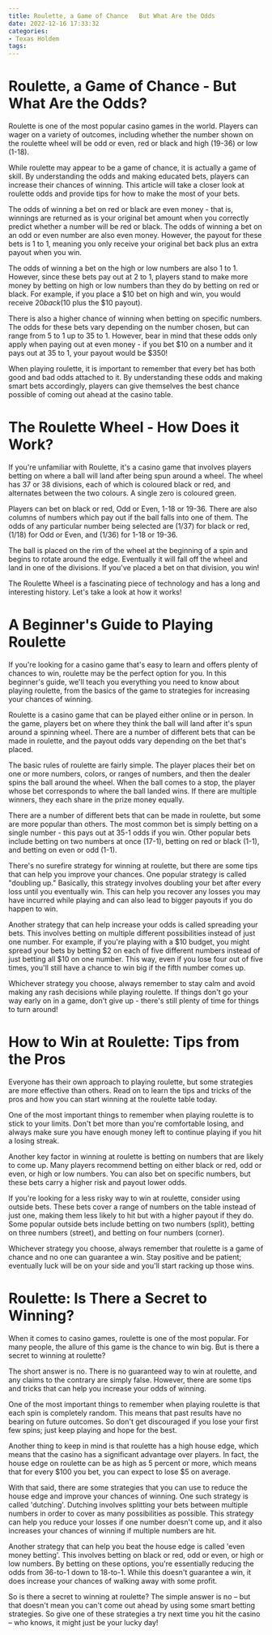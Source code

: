 ```yaml
---
title: Roulette, a Game of Chance   But What Are the Odds
date: 2022-12-16 17:33:32
categories:
- Texas Holdem
tags:
---
```



#  Roulette, a Game of Chance - But What Are the Odds?

Roulette is one of the most popular casino games in the world. Players can wager on a variety of outcomes, including whether the number shown on the roulette wheel will be odd or even, red or black and high (19-36) or low (1-18).

While roulette may appear to be a game of chance, it is actually a game of skill. By understanding the odds and making educated bets, players can increase their chances of winning. This article will take a closer look at roulette odds and provide tips for how to make the most of your bets.

The odds of winning a bet on red or black are even money - that is, winnings are returned as is your original bet amount when you correctly predict whether a number will be red or black. The odds of winning a bet on an odd or even number are also even money. However, the payout for these bets is 1 to 1, meaning you only receive your original bet back plus an extra payout when you win.

The odds of winning a bet on the high or low numbers are also 1 to 1. However, since these bets pay out at 2 to 1, players stand to make more money by betting on high or low numbers than they do by betting on red or black. For example, if you place a $10 bet on high and win, you would receive $20 back ($10 plus the $10 payout).

There is also a higher chance of winning when betting on specific numbers. The odds for these bets vary depending on the number chosen, but can range from 5 to 1 up to 35 to 1. However, bear in mind that these odds only apply when paying out at even money - if you bet $10 on a number and it pays out at 35 to 1, your payout would be $350!

When playing roulette, it is important to remember that every bet has both good and bad odds attached to it. By understanding these odds and making smart bets accordingly, players can give themselves the best chance possible of coming out ahead at the casino table.

#  The Roulette Wheel - How Does it Work?

If you're unfamiliar with Roulette, it's a casino game that involves players betting on where a ball will land after being spun around a wheel. The wheel has 37 or 38 divisions, each of which is coloured black or red, and alternates between the two colours. A single zero is coloured green.

Players can bet on black or red, Odd or Even, 1-18 or 19-36. There are also columns of numbers which pay out if the ball falls into one of them. The odds of any particular number being selected are (1/37) for black or red, (1/18) for Odd or Even, and (1/36) for 1-18 or 19-36.

The ball is placed on the rim of the wheel at the beginning of a spin and begins to rotate around the edge. Eventually it will fall off the wheel and land in one of the divisions. If you've placed a bet on that division, you win!

The Roulette Wheel is a fascinating piece of technology and has a long and interesting history. Let's take a look at how it works!

#  A Beginner's Guide to Playing Roulette 

If you're looking for a casino game that's easy to learn and offers plenty of chances to win, roulette may be the perfect option for you. In this beginner's guide, we'll teach you everything you need to know about playing roulette, from the basics of the game to strategies for increasing your chances of winning.

Roulette is a casino game that can be played either online or in person. In the game, players bet on where they think the ball will land after it's spun around a spinning wheel. There are a number of different bets that can be made in roulette, and the payout odds vary depending on the bet that's placed.

The basic rules of roulette are fairly simple. The player places their bet on one or more numbers, colors, or ranges of numbers, and then the dealer spins the ball around the wheel. When the ball comes to a stop, the player whose bet corresponds to where the ball landed wins. If there are multiple winners, they each share in the prize money equally.

There are a number of different bets that can be made in roulette, but some are more popular than others. The most common bet is simply betting on a single number - this pays out at 35-1 odds if you win. Other popular bets include betting on two numbers at once (17-1), betting on red or black (1-1), and betting on even or odd (1-1).

There's no surefire strategy for winning at roulette, but there are some tips that can help you improve your chances. One popular strategy is called "doubling up." Basically, this strategy involves doubling your bet after every loss until you eventually win. This can help you recover any losses you may have incurred while playing and can also lead to bigger payouts if you do happen to win.

Another strategy that can help increase your odds is called spreading your bets. This involves betting on multiple different possibilities instead of just one number. For example, if you're playing with a $10 budget, you might spread your bets by betting $2 on each of five different numbers instead of just betting all $10 on one number. This way, even if you lose four out of five times, you'll still have a chance to win big if the fifth number comes up.

Whichever strategy you choose, always remember to stay calm and avoid making any rash decisions while playing roulette. If things don't go your way early on in a game, don't give up - there's still plenty of time for things to turn around!

#  How to Win at Roulette: Tips from the Pros 

Everyone has their own approach to playing roulette, but some strategies are more effective than others. Read on to learn the tips and tricks of the pros and how you can start winning at the roulette table today.

One of the most important things to remember when playing roulette is to stick to your limits. Don't bet more than you're comfortable losing, and always make sure you have enough money left to continue playing if you hit a losing streak.

Another key factor in winning at roulette is betting on numbers that are likely to come up. Many players recommend betting on either black or red, odd or even, or high or low numbers. You can also bet on specific numbers, but these bets carry a higher risk and payout lower odds.

If you're looking for a less risky way to win at roulette, consider using outside bets. These bets cover a range of numbers on the table instead of just one, making them less likely to hit but with a higher payout if they do. Some popular outside bets include betting on two numbers (split), betting on three numbers (street), and betting on four numbers (corner).

Whichever strategy you choose, always remember that roulette is a game of chance and no one can guarantee a win. Stay positive and be patient; eventually luck will be on your side and you'll start racking up those wins.

#  Roulette: Is There a Secret to Winning?

When it comes to casino games, roulette is one of the most popular. For many people, the allure of this game is the chance to win big. But is there a secret to winning at roulette?

The short answer is no. There is no guaranteed way to win at roulette, and any claims to the contrary are simply false. However, there are some tips and tricks that can help you increase your odds of winning.

One of the most important things to remember when playing roulette is that each spin is completely random. This means that past results have no bearing on future outcomes. So don't get discouraged if you lose your first few spins; just keep playing and hope for the best.

Another thing to keep in mind is that roulette has a high house edge, which means that the casino has a significant advantage over players. In fact, the house edge on roulette can be as high as 5 percent or more, which means that for every $100 you bet, you can expect to lose $5 on average.

With that said, there are some strategies that you can use to reduce the house edge and improve your chances of winning. One such strategy is called 'dutching'. Dutching involves splitting your bets between multiple numbers in order to cover as many possibilities as possible. This strategy can help you reduce your losses if one number doesn't come up, and it also increases your chances of winning if multiple numbers are hit.

Another strategy that can help you beat the house edge is called 'even money betting'. This involves betting on black or red, odd or even, or high or low numbers. By betting on these options, you're essentially reducing the odds from 36-to-1 down to 18-to-1. While this doesn't guarantee a win, it does increase your chances of walking away with some profit.

So is there a secret to winning at roulette? The simple answer is no – but that doesn't mean you can't come out ahead by using some smart betting strategies. So give one of these strategies a try next time you hit the casino – who knows, it might just be your lucky day!